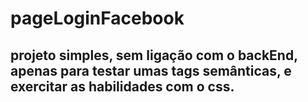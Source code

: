 # pageLoginFacebook

## projeto simples, sem ligação com o backEnd, apenas para testar umas tags semânticas, e exercitar as habilidades com o css. 

